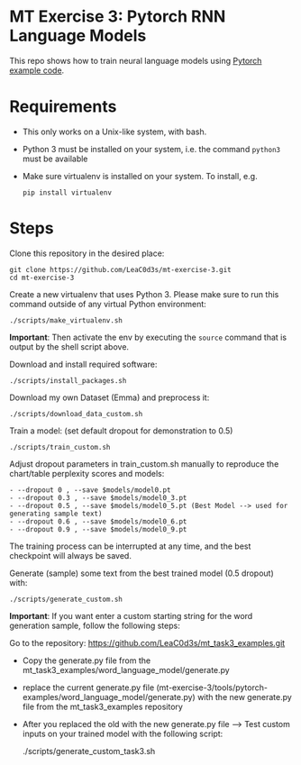 # MT Exercise 3: Pytorch RNN Language Models

This repo shows how to train neural language models using [Pytorch example code](https://github.com/pytorch/examples/tree/master/word_language_model).

# Requirements

- This only works on a Unix-like system, with bash.
- Python 3 must be installed on your system, i.e. the command `python3` must be available
- Make sure virtualenv is installed on your system. To install, e.g.

    `pip install virtualenv`

# Steps

Clone this repository in the desired place:

    git clone https://github.com/LeaC0d3s/mt-exercise-3.git
    cd mt-exercise-3

Create a new virtualenv that uses Python 3. Please make sure to run this command outside of any virtual Python environment:

    ./scripts/make_virtualenv.sh

**Important**: Then activate the env by executing the `source` command that is output by the shell script above.

Download and install required software:

    ./scripts/install_packages.sh

Download my own Dataset (Emma) and preprocess it:

    ./scripts/download_data_custom.sh

Train a model: (set default dropout for demonstration to 0.5)

    ./scripts/train_custom.sh

Adjust dropout parameters in train_custom.sh manually to reproduce the chart/table perplexity scores and models:

    - --dropout 0 , --save $models/model0.pt
    - --dropout 0.3 , --save $models/model0_3.pt
    - --dropout 0.5 , --save $models/model0_5.pt (Best Model --> used for generating sample text)
    - --dropout 0.6 , --save $models/model0_6.pt
    - --dropout 0.9 , --save $models/model0_9.pt
   
The training process can be interrupted at any time, and the best checkpoint will always be saved.

Generate (sample) some text from the best trained model (0.5 dropout) with:
   
    ./scripts/generate_custom.sh

**Important**: If you want enter a custom starting string for the word generation sample, follow the following steps:

Go to the repository:
	https://github.com/LeaC0d3s/mt_task3_examples.git
	
- Copy the generate.py file from the mt_task3_examples/word_language_model/generate.py
- replace the current generate.py file (mt-exercise-3/tools/pytorch-examples/word_language_model/generate.py) with the new generate.py file from the mt_task3_examples repository
- After you replaced the old with the new generate.py file --> Test custom inputs on your trained model with the following script:

	./scripts/generate_custom_task3.sh

